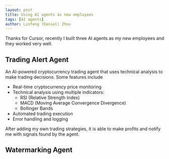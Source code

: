 ```yaml
---
layout: post
title: Using AI agents as new employees
tags: [AI agents]
author: Linfeng (Daniel) Zhou
---
```


Thanks for Cursor, recently I built three AI agents as my new employees and they worked very well.

## Trading Alert Agent
An AI-powered cryptocurrency trading agent that uses technical analysis to make trading decisions. Some features include

- Real-time cryptocurrency price monitoring
- Technical analysis using multiple indicators:
  - RSI (Relative Strength Index)
  - MACD (Moving Average Convergence Divergence)
  - Bollinger Bands
- Automated trading execution
- Error handling and logging

After adding my own trading strategies, it is able to make profits and notify me with signals found by the agent. 

## Watermarking Agent


